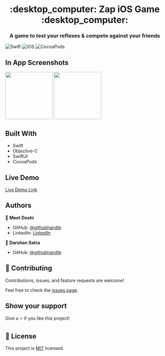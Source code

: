 
<h1 align="center">:desktop_computer: Zap iOS Game :desktop_computer:</h1>
<h3 align="center">A game to test your reflexes & compete against your friends</h3>

![Swift](https://img.shields.io/badge/Swift-5.3.3-blue)
![iOS](https://img.shields.io/badge/iOS-13.0%2B-green)
![CocoaPods](https://img.shields.io/badge/CocoaPods-1.11.0-brightgreen)

## In App Screenshots
<div>
<img src="https://user-images.githubusercontent.com/57676220/132984027-6f251719-5a23-436f-bace-3cb4c863aa62.png" width=150> <img src="https://user-images.githubusercontent.com/57676220/132983985-185a160f-9eec-449e-8ef5-11808a70f392.png" width=150>
</div>

## Built With

- Swift
- Objective-C
- SwiftUI
- CocoaPods

## Live Demo

[Live Demo Link](https://www.youtube.com/watch?v=EpG57LFGXBY)

## Authors

👤 **Meet Doshi**

- GitHub: [@githubhandle](https://github.com/meetdoshi90)
- LinkedIn: [LinkedIn](https://linkedin.com/in/meetdoshi90)

👤 **Darshan Satra**

- GitHub: [@githubhandle](https://github.com/darshansatra1)

## 🤝 Contributing

Contributions, issues, and feature requests are welcome!

Feel free to check the [issues page](../../issues/).

## Show your support

Give a ⭐️ if you like this project!

## 📝 License

This project is [MIT](./MIT.md) licensed.
